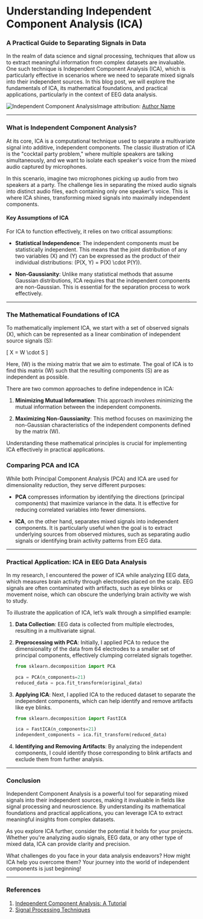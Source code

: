# Understanding Independent Component Analysis (ICA)
### A Practical Guide to Separating Signals in Data

In the realm of data science and signal processing, techniques that allow us to extract meaningful information from complex datasets are invaluable. One such technique is Independent Component Analysis (ICA), which is particularly effective in scenarios where we need to separate mixed signals into their independent sources. In this blog post, we will explore the fundamentals of ICA, its mathematical foundations, and practical applications, particularly in the context of EEG data analysis.

![Independent Component Analysis](https://example.com/ica_image.jpg)Image attribution: [Author Name](https://example.com)

* * *

### What is Independent Component Analysis?

At its core, ICA is a computational technique used to separate a multivariate signal into additive, independent components. The classic illustration of ICA is the "cocktail party problem," where multiple speakers are talking simultaneously, and we want to isolate each speaker's voice from the mixed audio captured by microphones. 

In this scenario, imagine two microphones picking up audio from two speakers at a party. The challenge lies in separating the mixed audio signals into distinct audio files, each containing only one speaker's voice. This is where ICA shines, transforming mixed signals into maximally independent components.

#### Key Assumptions of ICA

For ICA to function effectively, it relies on two critical assumptions:

- **Statistical Independence**: The independent components must be statistically independent. This means that the joint distribution of any two variables \(X\) and \(Y\) can be expressed as the product of their individual distributions: \(P(X, Y) = P(X) \cdot P(Y)\).
  
- **Non-Gaussianity**: Unlike many statistical methods that assume Gaussian distributions, ICA requires that the independent components are non-Gaussian. This is essential for the separation process to work effectively.

* * *

### The Mathematical Foundations of ICA

To mathematically implement ICA, we start with a set of observed signals \(X\), which can be represented as a linear combination of independent source signals \(S\):

\[ X = W \cdot S \]

Here, \(W\) is the mixing matrix that we aim to estimate. The goal of ICA is to find this matrix \(W\) such that the resulting components \(S\) are as independent as possible. 

There are two common approaches to define independence in ICA:

1. **Minimizing Mutual Information**: This approach involves minimizing the mutual information between the independent components.
  
2. **Maximizing Non-Gaussianity**: This method focuses on maximizing the non-Gaussian characteristics of the independent components defined by the matrix \(W\).

Understanding these mathematical principles is crucial for implementing ICA effectively in practical applications.

### Comparing PCA and ICA

While both Principal Component Analysis (PCA) and ICA are used for dimensionality reduction, they serve different purposes:

- **PCA** compresses information by identifying the directions (principal components) that maximize variance in the data. It is effective for reducing correlated variables into fewer dimensions.

- **ICA**, on the other hand, separates mixed signals into independent components. It is particularly useful when the goal is to extract underlying sources from observed mixtures, such as separating audio signals or identifying brain activity patterns from EEG data.

* * *

### Practical Application: ICA in EEG Data Analysis

In my research, I encountered the power of ICA while analyzing EEG data, which measures brain activity through electrodes placed on the scalp. EEG signals are often contaminated with artifacts, such as eye blinks or movement noise, which can obscure the underlying brain activity we wish to study.

To illustrate the application of ICA, let’s walk through a simplified example:

1. **Data Collection**: EEG data is collected from multiple electrodes, resulting in a multivariate signal.
  
2. **Preprocessing with PCA**: Initially, I applied PCA to reduce the dimensionality of the data from 64 electrodes to a smaller set of principal components, effectively clumping correlated signals together.

   ```python
   from sklearn.decomposition import PCA

   pca = PCA(n_components=21)
   reduced_data = pca.fit_transform(original_data)
   ```

3. **Applying ICA**: Next, I applied ICA to the reduced dataset to separate the independent components, which can help identify and remove artifacts like eye blinks.

   ```python
   from sklearn.decomposition import FastICA

   ica = FastICA(n_components=21)
   independent_components = ica.fit_transform(reduced_data)
   ```

4. **Identifying and Removing Artifacts**: By analyzing the independent components, I could identify those corresponding to blink artifacts and exclude them from further analysis.

* * *

### Conclusion

Independent Component Analysis is a powerful tool for separating mixed signals into their independent sources, making it invaluable in fields like signal processing and neuroscience. By understanding its mathematical foundations and practical applications, you can leverage ICA to extract meaningful insights from complex datasets.

As you explore ICA further, consider the potential it holds for your projects. Whether you're analyzing audio signals, EEG data, or any other type of mixed data, ICA can provide clarity and precision. 

What challenges do you face in your data analysis endeavors? How might ICA help you overcome them? Your journey into the world of independent components is just beginning!

* * *

### References
1. [Independent Component Analysis: A Tutorial](https://example.com/tutorial)
2. [Signal Processing Techniques](https://example.com/signal_processing)